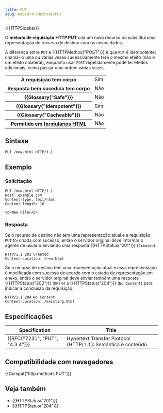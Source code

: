 ```yaml
---
title: PUT
slug: Web/HTTP/Methods/PUT
---
```


{{HTTPSidebar}}

O **método de requisição** **HTTP PUT** cria um novo recurso ou subsititui uma representação do recurso de destino com os novos dados.

A diferença entre `PUT` e {{HTTPMethod("POST")}} é que `PUT` é idempotente: chamá-lo uma ou várias vezes sucessivamente terá o mesmo efeito (não é um efeito colateral), enquanto usar `POST` repetidamente pode ter efeitos adicionais, como passar uma ordem várias vezes.

<table class="properties">
  <tbody>
    <tr>
      <th scope="row">A requisição tem corpo</th>
      <td>Sim</td>
    </tr>
    <tr>
      <th scope="row">Resposta bem sucedida tem corpo</th>
      <td>Não</td>
    </tr>
    <tr>
      <th scope="row">{{Glossary("Safe")}}</th>
      <td>Não</td>
    </tr>
    <tr>
      <th scope="row">{{Glossary("Idempotent")}}</th>
      <td>Sim</td>
    </tr>
    <tr>
      <th scope="row">{{Glossary("Cacheable")}}</th>
      <td>Não</td>
    </tr>
    <tr>
      <th scope="row">
        Permitido em
        <a href="/pt-BR/docs/Web/Guide/HTML/Forms">formulários HTML</a>
      </th>
      <td>Não</td>
    </tr>
  </tbody>
</table>

## Sintaxe

```
PUT /new.html HTTP/1.1
```

## Exemplo

### Solicitação

```
PUT /new.html HTTP/1.1
Host: example.com
Content-type: text/html
Content-length: 16

<p>New File</p>
```

### Resposta

Se o recurso de destino não tem uma representação atual e a requisição `PUT` foi criada com sucesso, então o servidor original deve informar o agente de usuário enviando uma resposta {{HTTPStatus("201")}} (`Created`).

```
HTTP/1.1 201 Created
Content-Location: /new.html
```

Se o recurso de destino tem uma representação atual e essa representação é modificada com sucesso de acordo com o estado de representação em anexo, então o servidor original deve enviar também uma resposta {{HTTPStatus("200")}} (`OK`) or a {{HTTPStatus("204")}} (`No Content`) para indicar a conclusão da requisição.

```
HTTP/1.1 204 No Content
Content-Location: /existing.html
```

## Especificações

| Specification                            | Title                                                         |
| ---------------------------------------- | ------------------------------------------------------------- |
| {{RFC("7231", "PUT", "4.3.4")}} | Hypertext Transfer Protocol (HTTP/1.1): Semântica e conteúdo. |

## Compatibilidade com navegadores

{{Compat("http.methods.PUT")}}

## Veja também

- {{HTTPStatus("201")}}
- {{HTTPStatus("204")}}
